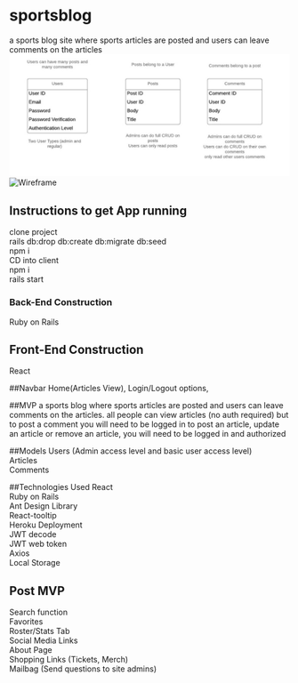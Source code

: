 # sportsblog
a sports blog site where sports articles are posted and users can leave comments on the articles
![Models](ERD.jpeg)
![Wireframe](wireframe.png)

## Instructions to get App running
clone project  
rails db:drop db:create db:migrate db:seed  
npm i  
CD into client  
npm i  
rails start  

### Back-End Construction
Ruby on Rails  


## Front-End Construction
React

##Navbar
Home(Articles View), Login/Logout options,

##MVP
a sports blog where sports articles are posted and users can leave comments on the articles.
all people can view articles (no auth required)
but to post a comment you will need to be logged in
to post an article, update an article or remove an article, you will need to be logged in and authorized


##Models
Users (Admin access level and basic user access level)  
Articles  
Comments  

##Technologies Used
React  
Ruby on Rails  
Ant Design Library  
React-tooltip  
Heroku Deployment  
JWT decode  
JWT web token  
Axios  
Local Storage  

## Post MVP
Search function  
Favorites  
Roster/Stats Tab  
Social Media Links  
About Page  
Shopping Links (Tickets, Merch)  
Mailbag (Send questions to site admins)  
